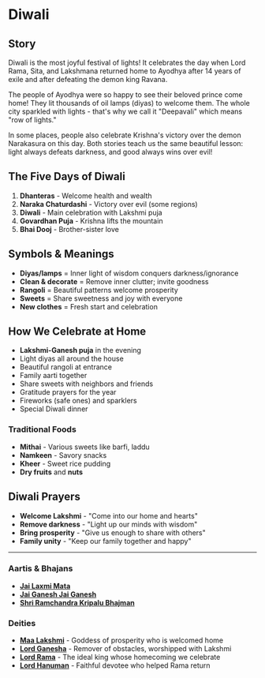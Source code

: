 # Diwali

## Story

Diwali is the most joyful festival of lights! It celebrates the day when Lord Rama, Sita, and Lakshmana returned home to Ayodhya after 14 years of exile and after defeating the demon king Ravana.

The people of Ayodhya were so happy to see their beloved prince come home! They lit thousands of oil lamps (diyas) to welcome them. The whole city sparkled with lights - that's why we call it "Deepavali" which means "row of lights."

In some places, people also celebrate Krishna's victory over the demon Narakasura on this day. Both stories teach us the same beautiful lesson: light always defeats darkness, and good always wins over evil!

## The Five Days of Diwali

1. **Dhanteras** - Welcome health and wealth
2. **Naraka Chaturdashi** - Victory over evil (some regions)
3. **Diwali** - Main celebration with Lakshmi puja
4. **Govardhan Puja** - Krishna lifts the mountain
5. **Bhai Dooj** - Brother-sister love

## Symbols & Meanings

- **Diyas/lamps** = Inner light of wisdom conquers darkness/ignorance
- **Clean & decorate** = Remove inner clutter; invite goodness
- **Rangoli** = Beautiful patterns welcome prosperity
- **Sweets** = Share sweetness and joy with everyone
- **New clothes** = Fresh start and celebration

## How We Celebrate at Home

- **Lakshmi-Ganesh puja** in the evening
- Light diyas all around the house
- Beautiful rangoli at entrance
- Family aarti together
- Share sweets with neighbors and friends
- Gratitude prayers for the year
- Fireworks (safe ones) and sparklers
- Special Diwali dinner

### Traditional Foods
- **Mithai** - Various sweets like barfi, laddu
- **Namkeen** - Savory snacks
- **Kheer** - Sweet rice pudding
- **Dry fruits** and **nuts**

## Diwali Prayers

- **Welcome Lakshmi** - "Come into our home and hearts"
- **Remove darkness** - "Light up our minds with wisdom"
- **Bring prosperity** - "Give us enough to share with others"
- **Family unity** - "Keep our family together and happy"

---

### Aartis & Bhajans

- **[Jai Laxmi Mata](../section2-aartis-bhajans/07-jai-laxmi-mata.md)**
- **[Jai Ganesh Jai Ganesh](../section2-aartis-bhajans/06-jai-ganesh.md)**
- **[Shri Ramchandra Kripalu Bhajman](../section2-aartis-bhajans/14-ramchandra-kripalu.md)**

### Deities

- **[Maa Lakshmi](../section3-deities/07-maa-lakshmi.md)** - Goddess of prosperity who is welcomed home
- **[Lord Ganesha](../section3-deities/03-lord-ganesha.md)** - Remover of obstacles, worshipped with Lakshmi
- **[Lord Rama](../section3-deities/02-lord-rama.md)** - The ideal king whose homecoming we celebrate
- **[Lord Hanuman](../section3-deities/05-lord-hanuman.md)** - Faithful devotee who helped Rama return